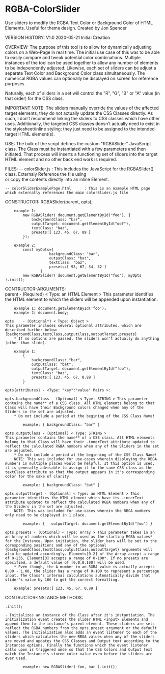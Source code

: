 # RGBA-ColorSlider
Use sliders to modify the RGBA Text Color or Background Color of HTML Elements. Useful for theme design.
Created by Jon Spencer

VERSION HISTORY:
V1.0 2020-05-21 Initial Creation

OVERVIEW:
The purpose of this tool is to allow for dynamically adjusting colors on a Web-Page in real time. The initial use case of this was to be able to easily compare and tweak potential color combinations. Multiple instances of the tool can be used together to allow any number of elements to be independently adjusted. Likewise, each set of sliders can be adjust a separate Text Color and Background Color class simultaneously. The numerical RGBA values can optionally be displayed on screen for reference purposes.

Naturally, each of sliders in a set will control the "R", "G", "B" or "A" value (in that order) for the CSS class. 

IMPORTANT NOTE: The sliders manually override the values of the affected target elements, they do not actually update the CSS Classes directly. As such, I don’t recommend linking the sliders to CSS classes which have other uses. Additionally, the targeted CSS classes doesn't actually need to exist in the stylesheet/inline styling; they just need to be assigned to the intended target HTML element(s).

USE:
The bulk of the script defines the custom "RGBASlider" JavaScript class. The Class must be instantiated with a few parameters and then initiated. That process will inserts a functioning set of sliders into the target HTML element and no other back end work is required.

FILES:
	-- colorSlider.js					: This includes the JavaScript for the RGBASlider() class. 
										Externaly Reference the file using <script src="colorSlider.js"></script>  
										or copy the contents directly into an inline <script></script> Element.
  
	-- colorSliderExamplePage.html		: This is an example HTML page which externally references the main colorSlider.js file

CONSTRUCTOR:
	RGBASlider(parent, opts);
	
		example 1:
			new RGBASlider( document.getElementById("foo"), {
				backgroundClass: "bar",
				outputTarget: document.getElementById("oof"),
				textClass: "baz",
				presets:[ 123, 45, 67, 89 ]
			});
		
		example 2: 
			const myOpts={
						backgroundClass: "bar",
						outputClass: "bat",
						textClass: "baz",
						presets:[ 98, 67, 54, 32 ]
					}
			new RGBASlider( document.getElementById("foo"), myOpts ).init();

CONTRUCTOR-ARGUMENTS:	
	parent  - (Required) < Type: an HTML Element > 
	This parameter identifies the HTML element to which the sliders will be appended upon instantiation.
	
		example 1: document.getElementById('foo');
		example 2: document.body;
		
	opts	- (Optional*) < Type: Object >  
	This parameter includes several optional attributes, which are described further below: {backgroundClass,textClass,outputClass,outputTarget,presets}
		* If no options are passed, the sliders won't actually do anything (other than slide).
		
		example 1:
			{
				backgroundClass: "bar",
				outputClass: "bat",
				outputTarget: document.getElementById("foo"),
				textClass: "baz",
				presets:[ 123, 45, 67, 0.89 ]
			}
			
	opts{attributes} - <Type: "key":"value" Pairs >:
	
	opts.backgroundClass - (Optional) < Type: STRING > This parameter contains the name** of a CSS class. All HTML elements belong to that Class will have their Background colors changed when any of the Sliders in the set are adjusted.  
		* Do not include a period at the begining of the CSS Class Name!

			example: { backgroundClass: "bar" }
	
	opts.outputClass - (Optional) < Type: STRING > 
	This parameter contains the name** of a CSS class. All HTML elements belong to that Class will have their .innerText attribute updated to reflect the calculated RGBA numbers when any of the Sliders in the set are adjusted. 
		* Do not include a period at the beginning of the CSS Class Name!
		NOTE: This was included for use-cases wherein displaying the RBGA numbers in multiple places would be helpful. It this option is used, it is generally advisable to assign it to the same CSS class as the textClass attribute so that the output appears in it's corresponding color for the sake of clarity.

			example: { backgroundClass: "bat" }
			
	opts.outputTarget - (Optional) < Type: an HTML Element > This parameter identifies the HTML element which have its .innerText attribute updated to reflect the calculated RGBA numbers when any of the Sliders in the set are adjusted. 
		NOTE: This was included for use-cases wherein the RBGA numbers only need to be displayed in 1 place.
		
			example: {   outputTarget: document.getElementById("foo") }
			
	opts.presets - (Optional) < Type: Array > This parameter takes in an an Array of numbers which will be used as the starting RGBA values* for the Instance. Upon initiation, the slider bars will be set to the coresponding positions and any of the optional {backgroundClass,textClass,outputClass,outputTarget} arguments will also be updated accordingly. Elements[0-2] of the Array accept a range of 0-255, Element[3] accepts a range of 0-100*. If no presets are specified, a default value of [0,0,0,100] will be used.
		* Even though, the A number in an RGBA value is actually accepts 0.00 - 1.00, the slider has a range of 0-100 to represent a percentage input. The Class's internal calculations automatically divide that slider's value by 100 to get the correct formatting.
	
		example: presets:[ 123, 45, 67, 0.89 ]
	
CONTRUCTOR-INSTANCE METHODS:

	.init(); 
	
	- Initializes an instance of the Class after it's instantiation. The initialization event creates the slider HTML <input> Elements and append them to the instance's parent element. These sliders are sets reflect the RGBA numbers from the opts.preset argument or the default values. The initialization also adds an event listener to each of the sliders which calculates the new RBGA values when any of the sliders are moved and updates the CSS Classes and Output text according to the Instances options. Finally the functions which the event listener calls upon is triggered once so that the CSS Colors and Output text match the Instance's stored color value even before the sliders are ever used. 
	
			example: new RGBASlider( foo, bar ).init();
